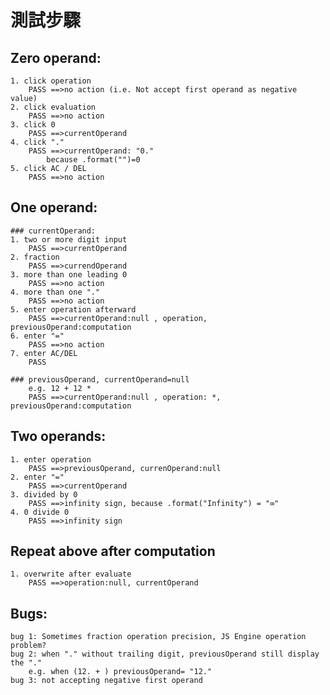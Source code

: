 # 測試步驟

## Zero operand:

    1. click operation
        PASS ==>no action (i.e. Not accept first operand as negative value)
    2. click evaluation
        PASS ==>no action
    3. click 0
        PASS ==>currentOperand
    4. click "."
        PASS ==>currentOperand: "0."
            because .format("")=0
    5. click AC / DEL
        PASS ==>no action

## One operand:

    ### currentOperand:
    1. two or more digit input
        PASS ==>currentOperand
    2. fraction
        PASS ==>currendOperand
    3. more than one leading 0
        PASS ==>no action
    4. more than one "."
        PASS ==>no action
    5. enter operation afterward
        PASS ==>currentOperand:null , operation, previousOperand:computation
    6. enter "="
        PASS ==>no action
    7. enter AC/DEL
        PASS

    ### previousOperand, currentOperand=null
        e.g. 12 + 12 *
        PASS ==>currentOperand:null , operation: *, previousOperand:computation

## Two operands:

    1. enter operation
        PASS ==>previousOperand, currenOperand:null
    2. enter "="
        PASS ==>currentOperand
    3. divided by 0
        PASS ==>infinity sign, because .format("Infinity") = "∞"
    4. 0 divide 0
        PASS ==>infinity sign

## Repeat above after computation

    1. overwrite after evaluate
        PASS ==>operation:null, currentOperand

## Bugs:

    bug 1: Sometimes fraction operation precision, JS Engine operation problem?
    bug 2: when "." without trailing digit, previousOperand still display the "."
        e.g. when (12. + ) previousOperand= "12."
    bug 3: not accepting negative first operand
